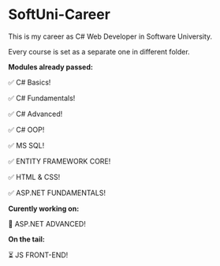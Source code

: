 # SoftUni-Career

This is my career as C# Web Developer in Software University.

Every course is set as a separate one in different folder.

**Modules already passed:**

:white_check_mark: C# Basics!

:white_check_mark: C# Fundamentals!

:white_check_mark: C# Advanced!

:white_check_mark: C# OOP!

:white_check_mark: MS SQL!

:white_check_mark: ENTITY FRAMEWORK CORE!

:white_check_mark: HTML & CSS!

:white_check_mark: ASP.NET FUNDAMENTALS!


**Curently working on:**

:pencil:  ASP.NET ADVANCED!


**Оn the tail:**

⏳ JS FRONT-END!
